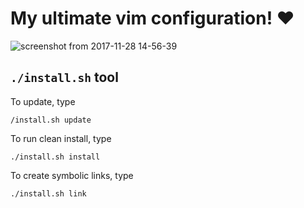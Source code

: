 # My ultimate vim configuration! :heart: 

![screenshot from 2017-11-28 14-56-39](https://user-images.githubusercontent.com/6271474/33325104-b21d7420-d451-11e7-9639-2b43f231dbee.png)

## `./install.sh` tool

To update, type

``` .
/install.sh update
```

To run clean install, type

``` 
./install.sh install
```

To create symbolic links, type

``` 
./install.sh link
```
